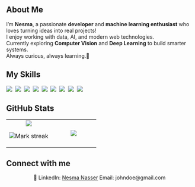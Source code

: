 ## About Me

I’m **Nesma**, a passionate **developer** and **machine learning enthusiast** who loves turning ideas into real projects!  
I enjoy working with data, AI, and modern web technologies.  
Currently exploring **Computer Vision** and **Deep Learning** to build smarter systems.  
Always curious, always learning.🌱

## My Skills

<img src="https://img.shields.io/badge/Python-3776AB?logo=python&logoColor=fff"> 
<img src="https://img.shields.io/badge/AWS-%23FF9900.svg?logo=amazon-web-services&logoColor=white"> 
<img src="https://img.shields.io/badge/Unity-%23000000.svg?logo=unity&logoColor=white"> 
<img src="https://img.shields.io/badge/ChatGPT-74aa9c?logo=openai&logoColor=white"> 
<img src="https://img.shields.io/badge/Bootstrap-7952B3?logo=bootstrap&logoColor=fff"> 
<img src="https://img.shields.io/badge/Java-%23ED8B00.svg?logo=openjdk&logoColor=white"> 
<img src="https://img.shields.io/badge/HTML-%23E34F26.svg?logo=html5&logoColor=white"> 
<img src="https://img.shields.io/badge/CSS-1572B6?logo=css3&logoColor=fff"> 
<img src="https://img.shields.io/badge/C++-%2300599C.svg?logo=c%2B%2B&logoColor=white"> 

## GitHub Stats

<table><tbody><tr border="none"><td width="50%" align="center">
<img align="center" src="https://readme-stats-fork-mauve.vercel.app/api/?username=NeSma237&theme=dark&show_icons=true&count_private=true">

<img alt="Mark streak" src="https://github-readme-streak-stats-five-roan.vercel.app?user=NeSma237&theme=dark"></td><td width="50%" align="center">
<img align="center" src="https://readme-stats-fork-mauve.vercel.app/api/top-langs/?username=NeSma237&theme=dark&hide_border=false&no-bg=true&no-frame=true&langs_count=6"></td></tr></tbody></table>

## Connect with me

<p align="center">🔗 LinkedIn: <a href="https://www.linkedin.com/in/johndoe" target="_blank">Nesma Nasser</a> Email: johndoe@gmail.com</p>
